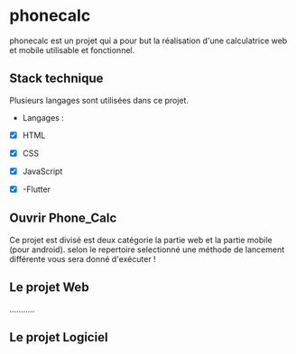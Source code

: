 # phonecalc

phonecalc est un projet qui a pour but la réalisation d'une calculatrice web et mobile utilisable et fonctionnel.

## Stack technique 

Plusieurs langages sont utilisées dans ce projet. 
+  Langages : 
 - [x] HTML
- [x] CSS
- [x] JavaScript
- [x] -Flutter


## Ouvrir Phone_Calc

Ce projet est divisé est deux catégorie la partie web et la partie mobile (pour android).
selon le repertoire selectionné une méthode de lancement différente vous sera donné d'exécuter !

## Le projet Web
...........
## Le projet Logiciel
